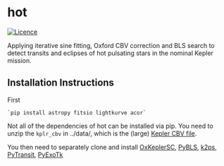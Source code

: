 # hot
[![Licence](http://img.shields.io/badge/license-GPLv3-blue.svg?style=flat)](http://www.gnu.org/licenses/gpl-3.0.html)

Applying iterative sine fitting, Oxford CBV correction and BLS search to detect transits and eclipses of hot pulsating stars in the nominal Kepler mission.

## Installation Instructions

First

	`pip install astropy fitsio lightkurve acor`

Not all of the dependencies of hot can be installed via pip. You need to unzip the `kplr_cbv` in ../data/, which is the (large) [Kepler CBV file](http://archive.stsci.edu/kepler/cbv.html).

You then need to separately clone and install [OxKeplerSC](https://github.com/OxES/OxKeplerSC), [PyBLS](https://github.com/hpparvi/PyBLS), [k2ps](https://github.com/hpparvi/k2ps), [PyTransit](https://github.com/hpparvi/PyTransit), [PyExoTk](https://github.com/hpparvi/PyExoTK)